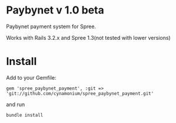 Paybynet v 1.0 beta
====================

Paybynet payment system for Spree.

Works with Rails 3.2.x and Spree 1.3(not tested with lower versions)

Install
=======

Add to your Gemfile:

    gem 'spree_paybynet_payment', :git => 'git://github.com/cynamonium/spree_paybynet_payment.git'

and run

    bundle install